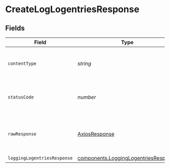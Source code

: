 # CreateLogLogentriesResponse


## Fields

| Field                                                                                               | Type                                                                                                | Required                                                                                            | Description                                                                                         |
| --------------------------------------------------------------------------------------------------- | --------------------------------------------------------------------------------------------------- | --------------------------------------------------------------------------------------------------- | --------------------------------------------------------------------------------------------------- |
| `contentType`                                                                                       | *string*                                                                                            | :heavy_check_mark:                                                                                  | HTTP response content type for this operation                                                       |
| `statusCode`                                                                                        | *number*                                                                                            | :heavy_check_mark:                                                                                  | HTTP response status code for this operation                                                        |
| `rawResponse`                                                                                       | [AxiosResponse](https://axios-http.com/docs/res_schema)                                             | :heavy_check_mark:                                                                                  | Raw HTTP response; suitable for custom response parsing                                             |
| `loggingLogentriesResponse`                                                                         | [components.LoggingLogentriesResponse](../../../sdk/models/components/logginglogentriesresponse.md) | :heavy_minus_sign:                                                                                  | OK                                                                                                  |